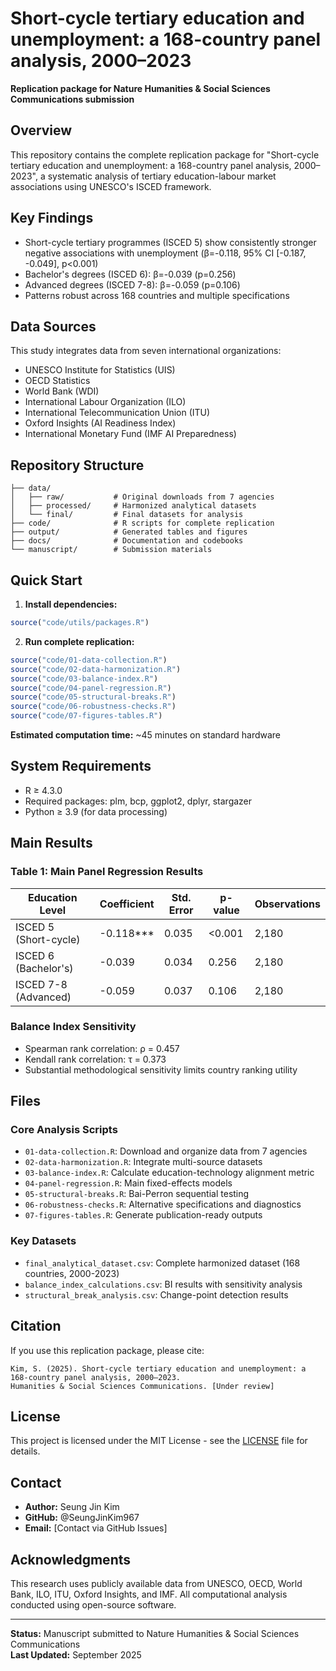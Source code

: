 # Short-cycle tertiary education and unemployment: a 168-country panel analysis, 2000–2023

**Replication package for Nature Humanities & Social Sciences Communications submission**

## Overview

This repository contains the complete replication package for "Short-cycle tertiary education and unemployment: a 168-country panel analysis, 2000–2023", a systematic analysis of tertiary education-labour market associations using UNESCO's ISCED framework.

## Key Findings

- Short-cycle tertiary programmes (ISCED 5) show consistently stronger negative associations with unemployment (β=-0.118, 95% CI [-0.187, -0.049], p<0.001)
- Bachelor's degrees (ISCED 6): β=-0.039 (p=0.256)  
- Advanced degrees (ISCED 7-8): β=-0.059 (p=0.106)
- Patterns robust across 168 countries and multiple specifications

## Data Sources

This study integrates data from seven international organizations:
- UNESCO Institute for Statistics (UIS)
- OECD Statistics
- World Bank (WDI)
- International Labour Organization (ILO)
- International Telecommunication Union (ITU)
- Oxford Insights (AI Readiness Index)
- International Monetary Fund (IMF AI Preparedness)

## Repository Structure

```
├── data/
│   ├── raw/           # Original downloads from 7 agencies
│   ├── processed/     # Harmonized analytical datasets  
│   └── final/         # Final datasets for analysis
├── code/              # R scripts for complete replication
├── output/            # Generated tables and figures
├── docs/              # Documentation and codebooks
└── manuscript/        # Submission materials
```

## Quick Start

1. **Install dependencies:**
```r
source("code/utils/packages.R")
```

2. **Run complete replication:**
```r
source("code/01-data-collection.R")
source("code/02-data-harmonization.R")
source("code/03-balance-index.R")
source("code/04-panel-regression.R")
source("code/05-structural-breaks.R")
source("code/06-robustness-checks.R")
source("code/07-figures-tables.R")
```

**Estimated computation time:** ~45 minutes on standard hardware

## System Requirements

- R ≥ 4.3.0
- Required packages: plm, bcp, ggplot2, dplyr, stargazer
- Python ≥ 3.9 (for data processing)

## Main Results

### Table 1: Main Panel Regression Results
| Education Level | Coefficient | Std. Error | p-value | Observations |
|-----------------|-------------|------------|---------|--------------|
| ISCED 5 (Short-cycle) | -0.118*** | 0.035 | <0.001 | 2,180 |
| ISCED 6 (Bachelor's) | -0.039 | 0.034 | 0.256 | 2,180 |
| ISCED 7-8 (Advanced) | -0.059 | 0.037 | 0.106 | 2,180 |

### Balance Index Sensitivity
- Spearman rank correlation: ρ = 0.457
- Kendall rank correlation: τ = 0.373
- Substantial methodological sensitivity limits country ranking utility

## Files

### Core Analysis Scripts
- `01-data-collection.R`: Download and organize data from 7 agencies
- `02-data-harmonization.R`: Integrate multi-source datasets
- `03-balance-index.R`: Calculate education-technology alignment metric
- `04-panel-regression.R`: Main fixed-effects models
- `05-structural-breaks.R`: Bai-Perron sequential testing
- `06-robustness-checks.R`: Alternative specifications and diagnostics
- `07-figures-tables.R`: Generate publication-ready outputs

### Key Datasets
- `final_analytical_dataset.csv`: Complete harmonized dataset (168 countries, 2000-2023)
- `balance_index_calculations.csv`: BI results with sensitivity analysis
- `structural_break_analysis.csv`: Change-point detection results

## Citation

If you use this replication package, please cite:

```
Kim, S. (2025). Short-cycle tertiary education and unemployment: a 168-country panel analysis, 2000–2023. 
Humanities & Social Sciences Communications. [Under review]
```

## License

This project is licensed under the MIT License - see the [LICENSE](LICENSE) file for details.

## Contact

- **Author:** Seung Jin Kim
- **GitHub:** @SeungJinKim967
- **Email:** [Contact via GitHub Issues]

## Acknowledgments

This research uses publicly available data from UNESCO, OECD, World Bank, ILO, ITU, Oxford Insights, and IMF. All computational analysis conducted using open-source software.

---

**Status:** Manuscript submitted to Nature Humanities & Social Sciences Communications  
**Last Updated:** September 2025

